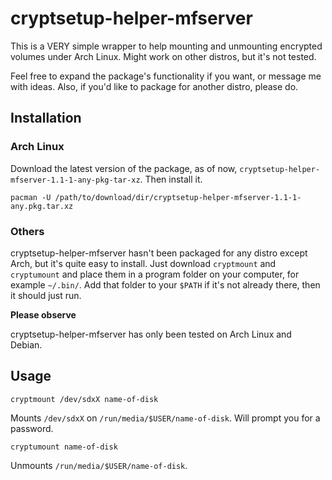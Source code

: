 # cryptsetup-helper-mfserver

This is a VERY simple wrapper to help mounting and unmounting encrypted volumes under Arch Linux. Might work on other distros, but it's not tested. 

Feel free to expand the package's functionality if you want, or message me with ideas. Also, if you'd like to package for another distro, please do. 

## Installation

### Arch Linux

Download the latest version of the package, as of now, `cryptsetup-helper-mfserver-1.1-1-any-pkg-tar-xz`. Then install it. 

    pacman -U /path/to/download/dir/cryptsetup-helper-mfserver-1.1-1-any.pkg.tar.xz

### Others

cryptsetup-helper-mfserver hasn't been packaged for any distro except Arch, but it's quite easy to install. Just download `cryptmount` and `cryptumount` and place them in a program folder on your computer, for example `~/.bin/`. Add that folder to your `$PATH` if it's not already there, then it should just run. 

**Please observe**

cryptsetup-helper-mfserver has only been tested on Arch Linux and Debian. 

## Usage

    cryptmount /dev/sdxX name-of-disk

Mounts `/dev/sdxX` on `/run/media/$USER/name-of-disk`. Will prompt you for a password. 

    cryptumount name-of-disk

Unmounts `/run/media/$USER/name-of-disk`. 

